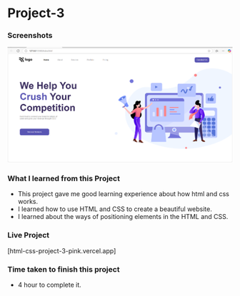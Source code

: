 # Project-3

### Screenshots

<img  alt="no image" src="./Screenshot.png">

### What I learned from this Project
- This project gave me good learning experience about how html and css works.
- I learned how to use HTML and CSS to create a beautiful website.
- I learned about the ways of positioning elements in the HTML and CSS.
### Live Project
[html-css-project-3-pink.vercel.app]

### Time taken to finish this project
- 4 hour to complete it.
